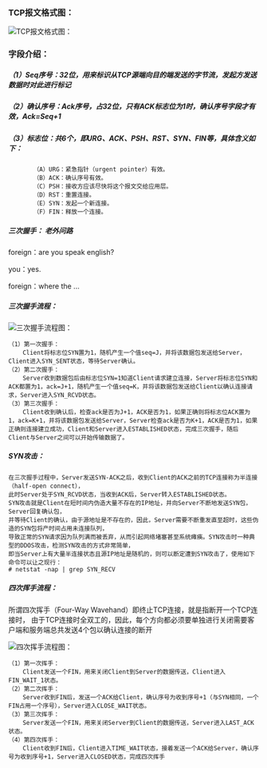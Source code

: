 ### TCP报文格式图：
![TCP报文格式图：](https://github.com/woaigmz/java-study/blob/master/TCP%E6%8A%A5%E6%96%87.png)
### 字段介绍：
##### （1）Seq序号：32位，用来标识从TCP源端向目的端发送的字节流，发起方发送数据时对此进行标记
##### （2）确认序号：Ack序号，占32位，只有ACK标志位为1时，确认序号字段才有效，Ack=Seq+1
##### （3）标志位：共6个，即URG、ACK、PSH、RST、SYN、FIN等，具体含义如下：

```
       （A）URG：紧急指针（urgent pointer）有效。
       （B）ACK：确认序号有效。
       （C）PSH：接收方应该尽快将这个报文交给应用层。
       （D）RST：重置连接。
       （E）SYN：发起一个新连接。
       （F）FIN：释放一个连接。
```

#####  三次握手： 老外问路

  foreign：are you speak english?
  
  you：yes.
  
  foreign：where the ...
  
#####  三次握手流程：
![三次握手流程图：](https://github.com/woaigmz/java-study/blob/master/3%E6%AC%A1%E6%8F%A1%E6%89%8B.png)

```
（1）第一次握手：
    Client将标志位SYN置为1，随机产生一个值seq=J，并将该数据包发送给Server，Client进入SYN_SENT状态，等待Server确认。
（2）第二次握手：
    Server收到数据包后由标志位SYN=1知道Client请求建立连接，Server将标志位SYN和ACK都置为1，ack=J+1，随机产生一个值seq=K，并将该数据包发送给Client以确认连接请求，Server进入SYN_RCVD状态。
（3）第三次握手：
    Client收到确认后，检查ack是否为J+1，ACK是否为1，如果正确则将标志位ACK置为1，ack=K+1，并将该数据包发送给Server，Server检查ack是否为K+1，ACK是否为1，如果正确则连接建立成功，Client和Server进入ESTABLISHED状态，完成三次握手，随后Client与Server之间可以开始传输数据了。
```

##### SYN攻击：

```
在三次握手过程中，Server发送SYN-ACK之后，收到Client的ACK之前的TCP连接称为半连接（half-open connect），
此时Server处于SYN_RCVD状态，当收到ACK后，Server转入ESTABLISHED状态。
SYN攻击就是Client在短时间内伪造大量不存在的IP地址，并向Server不断地发送SYN包，Server回复确认包，
并等待Client的确认，由于源地址是不存在的，因此，Server需要不断重发直至超时，这些伪造的SYN包将产时间占用未连接队列，
导致正常的SYN请求因为队列满而被丢弃，从而引起网络堵塞甚至系统瘫痪。SYN攻击时一种典型的DDOS攻击，检测SYN攻击的方式非常简单，
即当Server上有大量半连接状态且源IP地址是随机的，则可以断定遭到SYN攻击了，使用如下命令可以让之现行：
# netstat -nap | grep SYN_RECV
```

#####  四次挥手流程：
所谓四次挥手（Four-Way Wavehand）即终止TCP连接，就是指断开一个TCP连接时，
由于TCP连接时全双工的，因此，每个方向都必须要单独进行关闭需要客户端和服务端总共发送4个包以确认连接的断开

![四次挥手流程图：](https://github.com/woaigmz/java-study/blob/master/4%E6%AC%A1%E6%8C%A5%E6%89%8B.png)

```
（1）第一次挥手：
    Client发送一个FIN，用来关闭Client到Server的数据传送，Client进入FIN_WAIT_1状态。
（2）第二次挥手：
    Server收到FIN后，发送一个ACK给Client，确认序号为收到序号+1（与SYN相同，一个FIN占用一个序号），Server进入CLOSE_WAIT状态。
（3）第三次挥手：
    Server发送一个FIN，用来关闭Server到Client的数据传送，Server进入LAST_ACK状态。
（4）第四次挥手：
    Client收到FIN后，Client进入TIME_WAIT状态，接着发送一个ACK给Server，确认序号为收到序号+1，Server进入CLOSED状态，完成四次挥手
```


